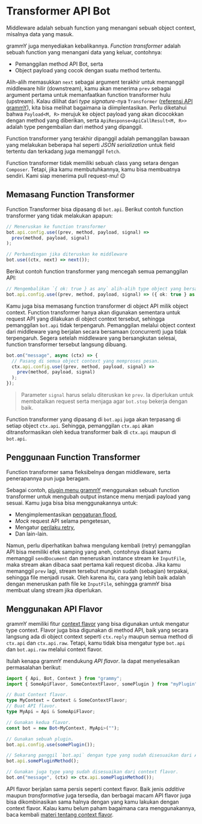 # Transformer API Bot

Middleware adalah sebuah function yang menangani sebuah object context, misalnya
data yang masuk.

grammY juga menyediakan kebalikannya. _Function transformer_ adalah sebuah
function yang menangani data yang keluar, contohnya:

- Pemanggilan method API Bot, serta
- Object payload yang cocok dengan suatu method tertentu.

Alih-alih memasukkan `next` sebagai argument terakhir untuk memanggil middleware
hilir (downstream), kamu akan menerima `prev` sebagai argument pertama untuk
memanfaatkan function transformer hulu (upstream). Kalau dilihat dari _type
signature_-nya `Transformer` ([referensi API grammY](/ref/core/transformer)),
kita bisa melihat bagaimana ia diimplentasikan. Perlu diketahui bahwa
`Payload<M, R>` merujuk ke object payload yang akan dicocokkan dengan method
yang diberikan, serta `ApiResponse<ApiCallResult<M, R>>` adalah type
pengembalian dari method yang dipanggil.

Function transformer yang terakhir dipanggil adalah pemanggilan bawaan yang
melakukan beberapa hal seperti _JSON serialization_ untuk field tertentu dan
terkadang juga memanggil `fetch`.

Function transformer tidak memiliki sebuah class yang setara dengan `Composer`.
Tetapi, jika kamu membutuhkannya, kamu bisa membuatnya sendiri. Kami siap
menerima pull request-mu! :wink:

## Memasang Function Transformer

Function Transformer bisa dipasang di `bot.api`. Berikut contoh function
transformer yang tidak melakukan apapun:

```ts
// Meneruskan ke function transformer
bot.api.config.use((prev, method, payload, signal) =>
  prev(method, payload, signal)
);

// Perbandingan jika diteruskan ke middleware
bot.use((ctx, next) => next());
```

Berikut contoh function transformer yang mencegah semua pemanggilan API:

```ts
// Mengembalikan `{ ok: true } as any` alih-alih type object yang bersangkutan.
bot.api.config.use((prev, method, payload, signal) => ({ ok: true } as any));
```

Kamu juga bisa memasang function transformer di object API milik object context.
Function transformer hanya akan digunakan sementara untuk request API yang
dilakukan di object context tersebut, sehingga pemanggilan `bot.api` tidak
terpengaruh. Pemanggilan melalui object context dari middleware yang berjalan
secara bersamaan (concurrent) juga tidak terpengaruh. Segera setelah middleware
yang bersangkutan selesai, function transformer tersebut langsung dibuang.

```ts
bot.on("message", async (ctx) => {
  // Pasang di semua object context yang memproses pesan.
  ctx.api.config.use((prev, method, payload, signal) =>
    prev(method, payload, signal)
  );
});
```

> Parameter `signal` harus selalu diteruskan ke `prev`. Ia diperlukan untuk
> membatalkan request serta menjaga agar `bot.stop` bekerja dengan baik.

Function transformer yang dipasang di `bot.api` juga akan terpasang di setiap
object `ctx.api`. Sehingga, pemanggilan `ctx.api` akan ditransformasikan oleh
kedua transformer baik di `ctx.api` maupun di `bot.api`.

## Penggunaan Function Transformer

Function transformer sama fleksibelnya dengan middleware, serta penerapannya pun
juga beragam.

Sebagai contoh, [plugin menu grammY](../plugins/menu) menggunakan sebuah
function transformer untuk mengubah output instance menu menjadi payload yang
sesuai. Kamu juga bisa bisa menggunakannya untuk:

- Mengimplementasikan [pengaturan flood](../plugins/transformer-throttler),
- _Mock_ request API selama pengetesan,
- Mengatur [perilaku retry](../plugins/auto-retry),
- Dan lain-lain.

Namun, perlu diperhatikan bahwa mengulang kembali (retry) pemanggilan API bisa
memiliki efek samping yang aneh, contohnya disaat kamu memanggil `sendDocument`
dan meneruskan instance stream ke `InputFile`, maka stream akan dibaca saat
pertama kali request dicoba. Jika kamu memanggil `prev` lagi, stream tersebut
mungkin sudah (sebagian) terpakai, sehingga file menjadi rusak. Oleh karena itu,
cara yang lebih baik adalah dengan meneruskan path file ke `InputFile`, sehingga
grammY bisa membuat ulang stream jika diperlukan.

## Menggunakan API Flavor

grammY memiliki fitur [context flavor](../guide/context#context-flavor) yang
bisa digunakan untuk mengatur type context. Flavor juga bisa digunakan di method
API, baik yang secara langsung ada di object context seperti `ctx.reply` maupun
semua method di `ctx.api` dan `ctx.api.raw`. Tetapi, kamu tidak bisa mengatur
type `bot.api` dan `bot.api.raw` melalui context flavor.

Itulah kenapa grammY mendukung _API flavor_. Ia dapat menyelesaikan permasalahan
berikut:

```ts
import { Api, Bot, Context } from "grammy";
import { SomeApiFlavor, SomeContextFlavor, somePlugin } from "myPlugin";

// Buat Context flavor.
type MyContext = Context & SomeContextFlavor;
// Buat API flavor.
type MyApi = Api & SomeApiFlavor;

// Gunakan kedua flavor.
const bot = new Bot<MyContext, MyApi>("");

// Gunakan sebuah plugin.
bot.api.config.use(somePlugin());

// Sekarang panggil `bot.api` dengan type yang sudah disesuaikan dari API flavor.
bot.api.somePluginMethod();

// Gunakan juga type yang sudah disesuaikan dari context flavor.
bot.on("message", (ctx) => ctx.api.somePluginMethod());
```

API flavor berjalan sama persis seperti context flavor. Baik jenis _additive_
maupun _transformative_ juga tersedia, dan berbagai macam API flavor juga bisa
dikombinasikan sama halnya dengan yang kamu lakukan dengan context flavor. Kalau
kamu belum paham bagaimana cara menggunakannya, baca kembali
[materi tentang context flavor](../guide/context#context-flavor).
